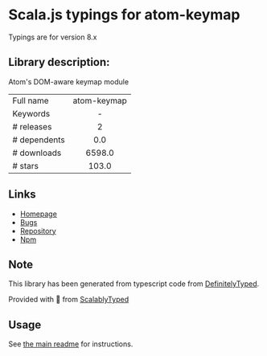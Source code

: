 
# Scala.js typings for atom-keymap

Typings are for version 8.x

## Library description:
Atom's DOM-aware keymap module

|                    |                 |
| ------------------ | :-------------: |
| Full name          | atom-keymap |
| Keywords           | - |
| # releases         | 2 |
| # dependents       | 0.0 |
| # downloads        | 6598.0 |
| # stars            | 103.0 |

## Links
- [Homepage](https://github.com/atom/atom-keymap#readme)
- [Bugs](https://github.com/atom/atom-keymap/issues)
- [Repository](https://github.com/atom/atom-keymap)
- [Npm](https://www.npmjs.com/package/atom-keymap)
    


## Note
This library has been generated from typescript code from [DefinitelyTyped](https://definitelytyped.org).

Provided with :purple_heart: from [ScalablyTyped](https://github.com/oyvindberg/ScalablyTyped)

## Usage
See [the main readme](../../readme.md) for instructions.


